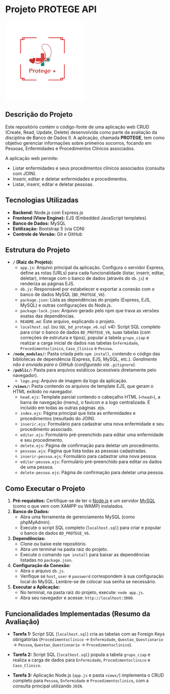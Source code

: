 # Projeto PROTEGE API

![Logo Protege](public/logo.png)

## Descrição do Projeto

Este repositório contém o código-fonte de uma aplicação web CRUD (Create, Read, Update, Delete) desenvolvida como parte da avaliação da disciplina de Banco de Dados II. A aplicação, chamada **PROTEGE**, tem como objetivo gerenciar informações sobre primeiros socorros, focando em Pessoas, Enfermidades e Procedimentos Clínicos associados.

A aplicação web permite:

* Listar enfermidades e seus procedimentos clínicos associados (consulta com JOIN).
* Inserir, editar e deletar enfermidades e procedimentos.
* Listar, inserir, editar e deletar pessoas.

## Tecnologias Utilizadas

* **Backend:** Node.js com Express.js
* **Frontend (View Engine):** EJS (Embedded JavaScript templates)
* **Banco de Dados:** MySQL
* **Estilização:** Bootstrap 5 (via CDN)
* **Controle de Versão:** Git e GitHub

## Estrutura do Projeto

* **`/` (Raiz do Projeto):**
    * `app.js`: Arquivo principal da aplicação. Configura o servidor Express, define as rotas (URLs) para cada funcionalidade (listar, inserir, editar, deletar), interage com o banco de dados (através do `db.js`) e renderiza as páginas EJS.
    * `db.js`: Responsável por estabelecer e exportar a conexão com o banco de dados MySQL (`BD_PROTEGE_V6`).
    * `package.json`: Lista as dependências do projeto (Express, EJS, MySQL) e outras configurações do Node.js.
    * `package-lock.json`: Arquivo gerado pelo npm que trava as versões exatas das dependências.
    * `README.md`: Este arquivo, explicando o projeto.
    * `localhost.sql` (ou `SQL_bd_protege_v6.sql` v4): Script SQL completo para criar o banco de dados `BD_PROTEGE_V6`, suas tabelas (com correções de estrutura e tipos), popular a tabela `grupo_ciap` e realizar a carga inicial de dados nas tabelas `Enfermidade`, `Procedimentoclinico`, `Caso_Clinico` e `Pessoa`.
* **`/node_modules/`:** Pasta criada pelo `npm install`, contendo o código das bibliotecas de dependência (Express, EJS, MySQL, etc.). *Geralmente não é enviada para o GitHub (configurado via `.gitignore`).*
* **`/public/`:** Pasta para arquivos estáticos (acessíveis diretamente pelo navegador).
    * `logo.png`: Arquivo de imagem da logo da aplicação.
* **`/views/`:** Pasta contendo os arquivos de template EJS, que geram o HTML exibido no navegador.
    * `head.ejs`: Template parcial contendo o cabeçalho HTML (`<head>`), a barra de navegação (menu), o favicon e a logo centralizada. É incluído em todas as outras páginas .ejs.
    * `index.ejs`: Página principal que lista as enfermidades e procedimentos (resultado do JOIN).
    * `inserir.ejs`: Formulário para cadastrar uma nova enfermidade e seu procedimento associado.
    * `editar.ejs`: Formulário pré-preenchido para editar uma enfermidade e seu procedimento.
    * `delete.ejs`: Página de confirmação para deletar um procedimento.
    * `pessoas.ejs`: Página que lista todas as pessoas cadastradas.
    * `inserir-pessoa.ejs`: Formulário para cadastrar uma nova pessoa.
    * `editar-pessoa.ejs`: Formulário pré-preenchido para editar os dados de uma pessoa.
    * `delete-pessoa.ejs`: Página de confirmação para deletar uma pessoa.

## Como Executar o Projeto

1.  **Pré-requisitos:** Certifique-se de ter o [Node.js](https://nodejs.org/) e um servidor [MySQL](https://www.mysql.com/) (como o que vem com XAMPP ou WAMP) instalados.
2.  **Banco de Dados:**
    * Abra uma ferramenta de gerenciamento MySQL (como phpMyAdmin).
    * Execute o script SQL completo (`localhost.sql`) para criar e popular o banco de dados `BD_PROTEGE_V6`.
3.  **Dependências:**
    * Clone ou baixe este repositório.
    * Abra um terminal na pasta raiz do projeto.
    * Execute o comando `npm install` para baixar as dependências listadas no `package.json`.
4.  **Configuração da Conexão:**
    * Abra o arquivo `db.js`.
    * Verifique se `host`, `user` e `password` correspondem à sua configuração local do MySQL. Lembre-se de colocar sua senha se necessário.
5.  **Executar a Aplicação:**
    * No terminal, na pasta raiz do projeto, execute: `node app.js`.
    * Abra seu navegador e acesse: `http://localhost:3000`.

## Funcionalidades Implementadas (Resumo da Avaliação)

* **Tarefa 1:** Script SQL (`localhost.sql`) cria as tabelas com as Foreign Keys obrigatórias (`Procedimentoclinico` -> `Enfermidade`, `Questao_Questionario` -> `Pessoa`, `Questao_Questionario` -> `Procedimentoclinico`).

* **Tarefa 2:** Script SQL (`localhost.sql`) popula a tabela `grupo_ciap` e realiza a carga de dados para `Enfermidade`, `Procedimentoclinico` e `Caso_Clinico`.

* **Tarefa 3:** Aplicação Node.js (`app.js` e pasta `views/`) implementa o CRUD completo para `Pessoa`, `Enfermidade` e `Procedimentoclinico`, com a consulta principal utilizando `JOIN`.
